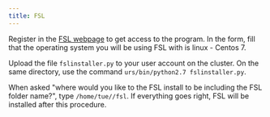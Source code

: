 ```yaml
---
title: FSL
---
```


Register in the [FSL
webpage](https://fsl.fmrib.ox.ac.uk/fsldownloads_registration) to get
access to the program. In the form, fill that the operating system you
will be using FSL with is linux - Centos 7.

Upload the file `fslinstaller.py` to your user account on the cluster.
On the same directory, use the command
`urs/bin/python2.7 fslinstaller.py`.

When asked "where would you like to the FSL install to be including the
FSL folder name?", type `/home/tue/`<user>`/fsl`. If everything goes
right, FSL will be installed after this procedure.